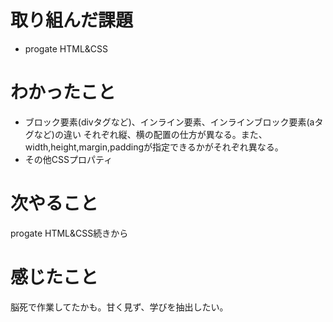 # 取り組んだ課題
- progate HTML&CSS
# わかったこと
- ブロック要素(divタグなど)、インライン要素、インラインブロック要素(aタグなど)の違い
  それぞれ縦、横の配置の仕方が異なる。また、width,height,margin,paddingが指定できるかがそれぞれ異なる。
- その他CSSプロパティ
# 次やること
progate HTML&CSS続きから
# 感じたこと
脳死で作業してたかも。甘く見ず、学びを抽出したい。
